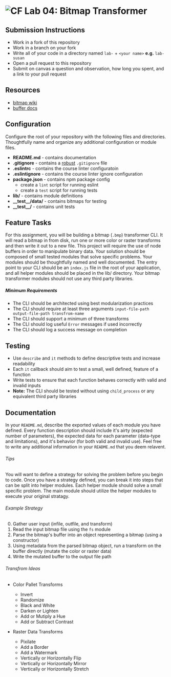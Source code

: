 ![CF](https://camo.githubusercontent.com/70edab54bba80edb7493cad3135e9606781cbb6b/687474703a2f2f692e696d6775722e636f6d2f377635415363382e706e67) Lab 04: Bitmap Transformer
===

## Submission Instructions
* Work in a fork of this repository
* Work in a branch on your fork
* Write all of your code in a directory named `lab-` + `<your name>` **e.g.** `lab-susan`
* Open a pull request to this repository
* Submit on canvas a question and observation, how long you spent, and a link to your pull request

## Resources
* [bitmap wiki](https://en.wikipedia.org/wiki/BMP_file_format)
* [buffer docs](https://nodejs.org/api/buffer.html)

## Configuration
Configure the root of your repository with the following files and directories. Thoughtfully name and organize any additional configuration or module files.
* **README.md** - contains documentation
* **.gitignore** - contains a [robust](http://gitignore.io) `.gitignore` file
* **.eslintrc** - contains the course linter configuratoin
* **.eslintignore** - contains the course linter ignore configuration
* **package.json** - contains npm package config
  * create a `lint` script for running eslint
  * create a `test` script for running tests
* **lib/** - contains module definitions
* **\_\_test\_\_/data/** - contains bitmaps for testing
* **\_\_test\_\_/** - contains unit tests

## Feature Tasks
For this assignment, you will be building a bitmap (`.bmp`) transformer CLI. It will read a bitmap in from disk, run one or more color or raster transforms and then write it out to a new file. This project will require the use of node buffers in order to manipulate binary data. Your solution should be composed of small tested modules that solve specific problems. Your modules should be thoughtfully named and well documented. The entry point to your CLI should be an `index.js` file in the root of your application, and all helper modules should be placed in the lib/ directory. Your bitmap transformer modules should not use any third party libraries.

##### Minimum Requirements
* The CLI should be architected using best modularization practices
* The CLI should require at least three arguments `input-file-path output-file-path transfrom-name`
* The CLI should support a minimum of three transforms
* The CLI should log useful `Error` messages if used incorrectly
* The CLI should log a success message on completion

## Testing
* Use `describe` and `it` methods to define descriptive tests and increase readability
* Each `it` callback should aim to test a small, well defined, feature of a function
* Write tests to ensure that each function behaves correctly with valid and invalid inputs
* **Note:** The CLI should be tested without using `child_process` or any equivalent third party libraries

##  Documentation
In your `README.md`, describe the exported values of each module you have defined. Every function description should include it's airty (expected number of parameters), the expected data for each parameter (data-type and limitations), and it's behavior (for both valid and invalid use). Feel free to write any additional information in your `README.md` that you deem relavent.

###### Tips
You will want to define a strategy for solving the problem before you begin to code. Once you have a strategy defined, you can break it into steps that can be split into helper modules. Each helper module should solve a small specific problem. The main module should utilize the helper modules to execute your original stratagy.

###### Example Strategy
0. Gather user input (infile, outfile, and transform)
0. Read the input bitmap file using the `fs` module
0. Parse the bitmap's buffer into an object representing a bitmap (using a constructor)
0. Using metadata from the parsed bitmap object, run a transform on the buffer directly (mutate the color or raster data)
0. Write the mutated buffer to the output file path

###### Transfrom Ideas
* Color Pallet Transforms
  * Invert
  * Randomize
  * Black and White
  * Darken or Lighten
  * Add or Mutiply a Hue
  * Add or Subtract Contrast

* Raster Data Transforms
  * Pixilate
  * Add a Border
  * Add a Watermark
  * Vertically or Horizontally Flip
  * Vertically or Horizontally Mirror
  * Vertically or Horizontally Stretch